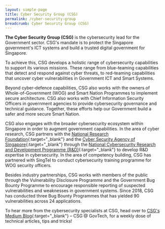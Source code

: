 ```yaml
---
layout: simple-page
title: Cyber Security Group (CSG) 
permalink: /cyber-security-group
breadcrumb: Cyber Security Group (CSG) 
---
```


**The Cyber Security Group (CSG)** is the cybersecurity lead for the Government sector. CSG's mandate is to protect the Singapore government's ICT systems and build a trusted digital government for Singapore.

To achieve this, CSG develops a holistic range of cybersecurity capabilities to support its various missions. These range from blue-teaming capabilities that detect and respond against cyber threats, to red-teaming capabilities that uncover cyber vulnerabilities in Government ICT and Smart Systems.

Beyond cyber-defence capabilities, CSG also works with the owners of Whole-of-Government (WOG) and Smart Nation Programmes to implement secure architecture. 
CSG also works with Chief Information Security Officers in government agencies to provide cybersecurity governance and technical guidance. Together, these efforts help our Government build a safer and more secure Smart Nation.

CSG also engages with the broader cybersecurity ecosystem within Singapore in order to augment government capabilities. In the area of cyber research, CSG partners with the [National Research Foundation](https://www.nrf.gov.sg/){:target="_blank"} and the [Cyber Security Agency of Singapore](https://www.csa.gov.sg/){:target="_blank"} through the [National Cybersecurity Research and Development Programme (R&D)](https://www.nrf.gov.sg/programmes/national-cybersecurity-r-d-programme){:target="_blank"} to develop R&D expertise in cybersecurity. 
In the area of competency building, CSG has partnered with SingTel to conduct cybersecurity training programme for WOG security officers.

Besides industry partnerships, CSG works with members of the public through the Vulnerability Disclosure Programme and the Government Bug Bounty Programme to encourage responsible reporting of suspected vulnerabilities and weaknesses in government systems. 
Since 2018, CSG has conducted three Bug Bounty Programmes that has yielded 90 vulnerabilities across 24 applications.

To hear more from the cybersecurity specialists at CSG, head over to [CSG's Medium Blog](https://medium.com/csg-govtech){:target="_blank"} – CSG @ GovTech, for a weekly dose of technical articles, tips and tricks!
